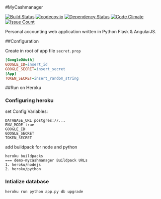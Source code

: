 #MyCashmanager

[![Build Status](https://travis-ci.org/jtomaszk/MyCashmanager.svg?branch=master)](https://travis-ci.org/jtomaszk/MyCashmanager)
[![codecov.io](https://codecov.io/github/jtomaszk/MyCashmanager/coverage.svg?branch=master)](https://codecov.io/github/jtomaszk/MyCashmanager?branch=master)
[![Dependency Status](https://gemnasium.com/jtomaszk/MyCashmanager.svg)](https://gemnasium.com/jtomaszk/MyCashmanager)
[![Code Climate](https://codeclimate.com/github/jtomaszk/MyCashmanager/badges/gpa.svg)](https://codeclimate.com/github/jtomaszk/MyCashmanager)
[![Issue Count](https://codeclimate.com/github/jtomaszk/MyCashmanager/badges/issue_count.svg)](https://codeclimate.com/github/jtomaszk/MyCashmanager)

Personal accounting web application written in Python Flask & AngularJS.


##Configuration

Create in root of app file `secret.prop`

```ini
[GoogleOAuth] 
GOOGLE_ID=insert_id
GOOGLE_SECRET=insert_secret
[App]
TOKEN_SECRET=insert_random_string
```

##Run on Heroku
### Configuring heroku
set Config Variables:
```
DATABASE_URL postgres://...
ENV_MODE true
GOOGLE_ID
GOOGLE_SECRET
TOKEN_SECRET 
```

add buildpack for node and python
```
heroku buildpacks
=== demo-mycashmanager Buildpack URLs
1. heroku/nodejs
2. heroku/python
```

### Intialize database 
```
heroku run python app.py db upgrade
```
